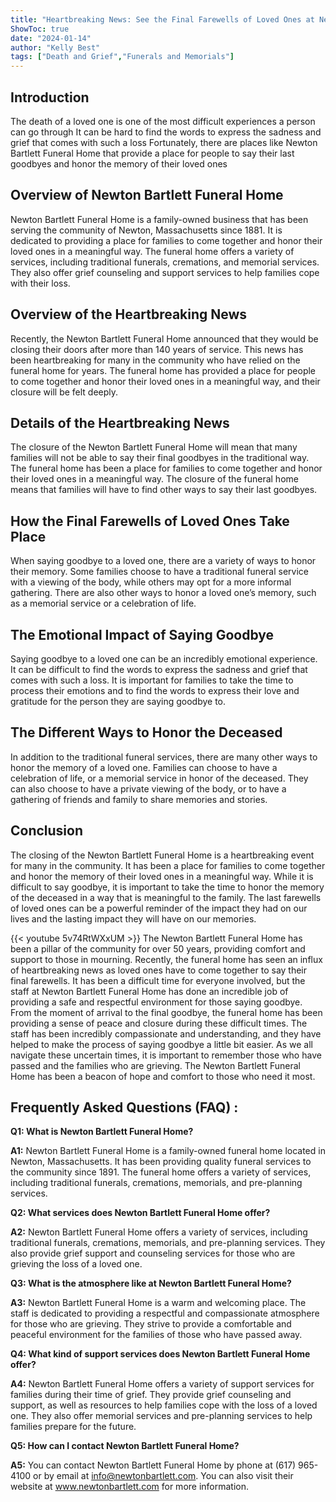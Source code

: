 ```yaml
---
title: "Heartbreaking News: See the Final Farewells of Loved Ones at Newton Bartlett Funeral Home"
ShowToc: true 
date: "2024-01-14"
author: "Kelly Best" 
tags: ["Death and Grief","Funerals and Memorials"]
---
```

## Introduction 

The death of a loved one is one of the most difficult experiences a person can go through It can be hard to find the words to express the sadness and grief that comes with such a loss Fortunately, there are places like Newton Bartlett Funeral Home that provide a place for people to say their last goodbyes and honor the memory of their loved ones 

## Overview of Newton Bartlett Funeral Home 

Newton Bartlett Funeral Home is a family-owned business that has been serving the community of Newton, Massachusetts since 1881. It is dedicated to providing a place for families to come together and honor their loved ones in a meaningful way. The funeral home offers a variety of services, including traditional funerals, cremations, and memorial services. They also offer grief counseling and support services to help families cope with their loss. 

## Overview of the Heartbreaking News 

Recently, the Newton Bartlett Funeral Home announced that they would be closing their doors after more than 140 years of service. This news has been heartbreaking for many in the community who have relied on the funeral home for years. The funeral home has provided a place for people to come together and honor their loved ones in a meaningful way, and their closure will be felt deeply. 

## Details of the Heartbreaking News 

The closure of the Newton Bartlett Funeral Home will mean that many families will not be able to say their final goodbyes in the traditional way. The funeral home has been a place for families to come together and honor their loved ones in a meaningful way. The closure of the funeral home means that families will have to find other ways to say their last goodbyes. 

## How the Final Farewells of Loved Ones Take Place 

When saying goodbye to a loved one, there are a variety of ways to honor their memory. Some families choose to have a traditional funeral service with a viewing of the body, while others may opt for a more informal gathering. There are also other ways to honor a loved one’s memory, such as a memorial service or a celebration of life. 

## The Emotional Impact of Saying Goodbye 

Saying goodbye to a loved one can be an incredibly emotional experience. It can be difficult to find the words to express the sadness and grief that comes with such a loss. It is important for families to take the time to process their emotions and to find the words to express their love and gratitude for the person they are saying goodbye to. 

## The Different Ways to Honor the Deceased 

In addition to the traditional funeral services, there are many other ways to honor the memory of a loved one. Families can choose to have a celebration of life, or a memorial service in honor of the deceased. They can also choose to have a private viewing of the body, or to have a gathering of friends and family to share memories and stories. 

## Conclusion 

The closing of the Newton Bartlett Funeral Home is a heartbreaking event for many in the community. It has been a place for families to come together and honor the memory of their loved ones in a meaningful way. While it is difficult to say goodbye, it is important to take the time to honor the memory of the deceased in a way that is meaningful to the family. The last farewells of loved ones can be a powerful reminder of the impact they had on our lives and the lasting impact they will have on our memories.

{{< youtube 5v74RtWXxUM >}} 
The Newton Bartlett Funeral Home has been a pillar of the community for over 50 years, providing comfort and support to those in mourning. Recently, the funeral home has seen an influx of heartbreaking news as loved ones have to come together to say their final farewells. It has been a difficult time for everyone involved, but the staff at Newton Bartlett Funeral Home has done an incredible job of providing a safe and respectful environment for those saying goodbye. From the moment of arrival to the final goodbye, the funeral home has been providing a sense of peace and closure during these difficult times. The staff has been incredibly compassionate and understanding, and they have helped to make the process of saying goodbye a little bit easier. As we all navigate these uncertain times, it is important to remember those who have passed and the families who are grieving. The Newton Bartlett Funeral Home has been a beacon of hope and comfort to those who need it most.

## Frequently Asked Questions (FAQ) :
**Q1: What is Newton Bartlett Funeral Home?**

**A1:** Newton Bartlett Funeral Home is a family-owned funeral home located in Newton, Massachusetts. It has been providing quality funeral services to the community since 1891. The funeral home offers a variety of services, including traditional funerals, cremations, memorials, and pre-planning services. 

**Q2: What services does Newton Bartlett Funeral Home offer?**

**A2:** Newton Bartlett Funeral Home offers a variety of services, including traditional funerals, cremations, memorials, and pre-planning services. They also provide grief support and counseling services for those who are grieving the loss of a loved one. 

**Q3: What is the atmosphere like at Newton Bartlett Funeral Home?**

**A3:** Newton Bartlett Funeral Home is a warm and welcoming place. The staff is dedicated to providing a respectful and compassionate atmosphere for those who are grieving. They strive to provide a comfortable and peaceful environment for the families of those who have passed away. 

**Q4: What kind of support services does Newton Bartlett Funeral Home offer?**

**A4:** Newton Bartlett Funeral Home offers a variety of support services for families during their time of grief. They provide grief counseling and support, as well as resources to help families cope with the loss of a loved one. They also offer memorial services and pre-planning services to help families prepare for the future. 

**Q5: How can I contact Newton Bartlett Funeral Home?**

**A5:** You can contact Newton Bartlett Funeral Home by phone at (617) 965-4100 or by email at info@newtonbartlett.com. You can also visit their website at www.newtonbartlett.com for more information.



